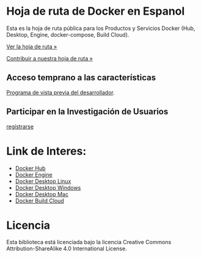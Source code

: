 # Hoja de ruta de Docker en Espanol

Esta es la hoja de ruta pública para los Productos y Servicios Docker (Hub, Desktop, Engine, docker-compose, Build Cloud).

[Ver la hoja de ruta »](https://github.com/orgs/docker/projects/51)

[Contribuir a nuestra hoja de ruta »](https://github.com/docker/roadmap/blob/master/CONTRIBUTING.MD)

## Acceso temprano a las características 
[Programa de vista previa del desarrollador](https://www.docker.com/community/get-involved/developer-preview). 

## Participar en la Investigación de Usuarios
[regístrarse](https://survey.alchemer.com/s3/6810323/Docker-Research-Participant-Survey)


# Link de Interes:
* [Docker Hub](https://github.com/docker/hub-feedback)
* [Docker Engine](https://github.com/docker/for-linux)
* [Docker Desktop Linux](https://github.com/docker/desktop-linux/issues)
* [Docker Desktop Windows](https://github.com/docker/for-win/issues)
* [Docker Desktop Mac](https://github.com/docker/for-mac/issues)
* [Docker Build Cloud](https://github.com/docker/build-cloud-feedback)

# Licencia
Esta biblioteca está licenciada bajo la licencia Creative Commons Attribution-ShareAlike 4.0 International License.
 
